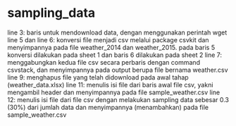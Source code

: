 # sampling_data

line 3: baris untuk mendownload data, dengan menggunakan perintah wget
line 5 dan line 6: konversi file menjadi csv melalui package csvkit dan menyimpannya pada file weather_2014 dan weather_2015. pada baris 5 konversi dilakukan pada sheet 1 dan baris 6 dilakukan pada sheet 2
line 7: menggabungkan kedua file csv secara perbaris dengan command csvstack, dan menyimpannya pada output berupa file bernama weather.csv
line 9: menghapus file yang telah didownload pada awal tahap (weather_data.xlsx)
line 11: menulis isi file dari baris awal file csv, yakni mengambil header dan menyimpannya pada file sample_weather.csv
line 12: menulis isi file dari file csv dengan melakukan sampling data sebesar 0.3 (30%) dari jumlah data dan menyimpannya (menambahkan) pada file sample_weather.csv

